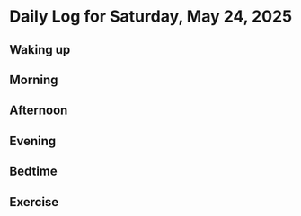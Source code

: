 # Daily Log for Saturday, May 24, 2025

## Waking up

## Morning

## Afternoon

## Evening

## Bedtime

## Exercise

